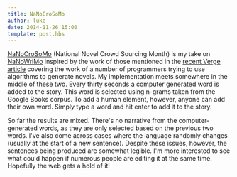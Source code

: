 ```yaml
---
title: NaNoCroSoMo
author: luke
date: 2014-11-26 15:00
template: post.hbs
---
```

[NaNoCroSoMo](https://nanocrosomo.herokuapp.com/) (National Novel Crowd Sourcing Month) is my take on [NaNoWriMo](http://nanowrimo.org/) inspired by the work of those mentioned in the [recent Verge article](http://www.theverge.com/2014/11/25/7276157/nanogenmo-robot-author-novel) covering the work of a number of programmers trying to use algorithms to generate novels. My implementation meets somewhere in the middle of these two. Every thirty seconds a computer generated word is added to the story. This word is selected using n-grams taken from the Google Books corpus.
To add a human element, however, anyone can add their own word. Simply type a word and hit enter to add it to the story.

So far the results are mixed. There's no narrative from the computer-generated words, as they are only selected based on the previous two words. I've also come across cases where the language randomly changes (usually at the start of a new sentence). Despite these issues, however, the sentences being produced are somewhat legible. I'm more interested to see what could happen if numerous people are editing it at the same time. Hopefully the web gets a hold of it!

